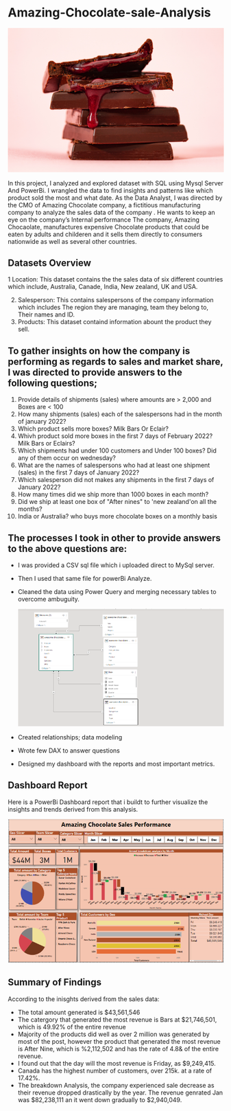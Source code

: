 # Amazing-Chocolate-sale-Analysis

![](Github/Chocolate.jpg)

In this project, I analyzed and explored dataset with SQL using Mysql Server And PowerBi. I wrangled the data to find insights and patterns like which product sold the most and what date.
As the Data Analyst, I was directed by the CMO of Amazing Chocolate company, a fictitious manufacturing company to analyze the sales  data of the company . He wants to keep an eye on the company’s Internal performance 
The company, Amazing Chocaolate, manufactures expensive Chocolate products that could be eaten by adults and childeren and it sells them directly to consumers nationwide as well as several other countries. 

## Datasets Overview

1 Location: This dataset contains the the sales data of six different countries which include, Australia, Canade, India, New zealand, UK and USA.

2. Salesperson: This contains salespersons of the company information which includes The region they are managing, team they belong to, Their names and ID.
3. Products: This dataset containd information abount the product they sell. 

## To gather insights on how the company is performing as regards to sales and market share, I was directed to provide answers to the following questions;

1. Provide details of shipments (sales) where amounts are > 2,000 and Boxes are < 100
2. How many shipments (sales) each of the salespersons had in the month of january 2022?
3. Which product sells more boxes? Milk Bars Or Eclair?
4. Whivh product sold more boxes in the first 7 days of February 2022? Milk Bars or Eclairs?
5. Which shipments had under 100 customers and Under 100 boxes? Did any of them occur on wednesday?
6. What are the names of salespersons who had at least one shipment (sales) in the first 7 days of January 2022?
7. Which salesperson did not makes any shipments in the first 7 days of January 2022?
8. How many times did we ship more than 1000 boxes in each month?
9. Did we ship at least one box of "After nines" to 'new zealand'on all the months?
10. India or Australia? who buys more chocolate boxes on a monthly basis 

## The processes I took in other to provide answers to the above questions are:
* I was provided a CSV sql file which i uploaded direct to MySql server.
* Then I used that same file for powerBi Analyze.
* Cleaned the data using Power Query and merging necessary tables to overcome ambuguity.

  ![](Github/Relationshipproc.PNG)
  
* Created relationships; data modeling 
* Wrote few DAX to answer questions 
* Designed my dashboard with the reports and most important metrics.

## Dashboard Report
Here is a PowerBi Dashboard report that i buildt to further visualize the insights and trends derived from this analysis.

 ![](Github/Amazingchocolata.PNG)
 
 ## Summary of Findings
 
 According to the inisghts derived from the sales data:
 * The total amount generated is $43,561,546
 * The catergory that generated the most revenue is Bars at  $21,746,501, which is 49.92% of the entire revenue
 * Majority of the products did well as over 2 million was generated by most of the post, however the product that generated the most revenue is After Nine, which is      %2,112,502 and has the rate of 4.8& of the entire revenue.
 * I found out that the day will the most revenue is Friday, as $9,249,415.
 * Canada has the highest number of customers, over 215k.  at a rate of 17.42%.
 * The breakdown Analysis, the company experienced  sale decrease as their revenue dropped drastically by the year. The revenue genrated Jan was $82,238,111 an it went    down gradually to $2,940,049.
 
 


